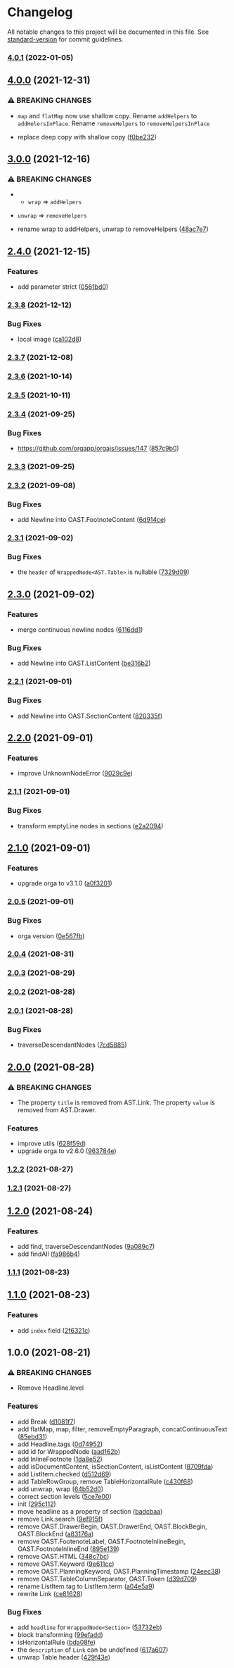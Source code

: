 # Changelog

All notable changes to this project will be documented in this file. See [standard-version](https://github.com/conventional-changelog/standard-version) for commit guidelines.

### [4.0.1](https://github.com/BlackGlory/romast/compare/v4.0.0...v4.0.1) (2022-01-05)

## [4.0.0](https://github.com/BlackGlory/romast/compare/v3.0.0...v4.0.0) (2021-12-31)


### ⚠ BREAKING CHANGES

* `map` and `flatMap` now use shallow copy.
Rename `addHelpers` to `addHelersInPlace`.
Rename `removeHelpers` to `removeHelpersInPlace`

* replace deep copy with shallow copy ([f0be232](https://github.com/BlackGlory/romast/commit/f0be2322cb6cd1ac4072b854f61811cc5181c077))

## [3.0.0](https://github.com/BlackGlory/romast/compare/v2.4.0...v3.0.0) (2021-12-16)


### ⚠ BREAKING CHANGES

* - `wrap` => `addHelpers`
- `unwrap` => `removeHelpers`

* rename wrap to addHelpers, unwrap to removeHelpers ([48ac7e7](https://github.com/BlackGlory/romast/commit/48ac7e7b1bb4754ff8865f868be1f2c7dc4dfde2))

## [2.4.0](https://github.com/BlackGlory/romast/compare/v2.3.8...v2.4.0) (2021-12-15)


### Features

* add parameter strict ([0561bd0](https://github.com/BlackGlory/romast/commit/0561bd0534551139cc13d4c16b065dfe7bc1c1d7))

### [2.3.8](https://github.com/BlackGlory/romast/compare/v2.3.7...v2.3.8) (2021-12-12)


### Bug Fixes

* local image ([ca102d8](https://github.com/BlackGlory/romast/commit/ca102d8b69d8ef5963b26c94e10c72f128870d3d))

### [2.3.7](https://github.com/BlackGlory/romast/compare/v2.3.6...v2.3.7) (2021-12-08)

### [2.3.6](https://github.com/BlackGlory/romast/compare/v2.3.5...v2.3.6) (2021-10-14)

### [2.3.5](https://github.com/BlackGlory/romast/compare/v2.3.4...v2.3.5) (2021-10-11)

### [2.3.4](https://github.com/BlackGlory/romast/compare/v2.3.3...v2.3.4) (2021-09-25)


### Bug Fixes

* https://github.com/orgapp/orgajs/issues/147 ([857c9b0](https://github.com/BlackGlory/romast/commit/857c9b0a2797fe1799243b4851813d7f37d1b00e))

### [2.3.3](https://github.com/BlackGlory/romast/compare/v2.3.2...v2.3.3) (2021-09-25)

### [2.3.2](https://github.com/BlackGlory/romast/compare/v2.3.1...v2.3.2) (2021-09-08)


### Bug Fixes

* add Newline into OAST.FootnoteContent ([6d914ce](https://github.com/BlackGlory/romast/commit/6d914ce123e8d64ddef5a2a2c1357abf0bc0f80d))

### [2.3.1](https://github.com/BlackGlory/romast/compare/v2.3.0...v2.3.1) (2021-09-02)


### Bug Fixes

* the `header` of `WrappedNode<AST.Table>` is nullable ([7329d09](https://github.com/BlackGlory/romast/commit/7329d0915d363c1adbab29fa913315c7bb095aac))

## [2.3.0](https://github.com/BlackGlory/romast/compare/v2.2.1...v2.3.0) (2021-09-02)


### Features

* merge continuous newline nodes ([6116dd1](https://github.com/BlackGlory/romast/commit/6116dd12b34a5af6c8f8928f58770019891e1fe4))


### Bug Fixes

* add Newline into OAST.ListContent ([be316b2](https://github.com/BlackGlory/romast/commit/be316b2e3e4e04ee2dfa9ce534fe36352fc4f3a2))

### [2.2.1](https://github.com/BlackGlory/romast/compare/v2.2.0...v2.2.1) (2021-09-01)


### Bug Fixes

* add Newline into OAST.SectionContent ([820335f](https://github.com/BlackGlory/romast/commit/820335f46e1eb39741f817f744f566a8c1bfef5a))

## [2.2.0](https://github.com/BlackGlory/romast/compare/v2.1.1...v2.2.0) (2021-09-01)


### Features

* improve UnknownNodeError ([9029c9e](https://github.com/BlackGlory/romast/commit/9029c9ebeb0be540d91752ea7d15710a41d72191))

### [2.1.1](https://github.com/BlackGlory/romast/compare/v2.1.0...v2.1.1) (2021-09-01)


### Bug Fixes

* transform emptyLine nodes in sections ([e2a2094](https://github.com/BlackGlory/romast/commit/e2a2094e097ae402b7cf8741d3e60b6d4537fad3))

## [2.1.0](https://github.com/BlackGlory/romast/compare/v2.0.5...v2.1.0) (2021-09-01)


### Features

* upgrade orga to v3.1.0 ([a0f3201](https://github.com/BlackGlory/romast/commit/a0f32016878630e06fe9fcd65b801fe89951d417))

### [2.0.5](https://github.com/BlackGlory/romast/compare/v2.0.4...v2.0.5) (2021-09-01)


### Bug Fixes

* orga version ([0e567fb](https://github.com/BlackGlory/romast/commit/0e567fb05f058d7759097094de7eac3231fd99fa))

### [2.0.4](https://github.com/BlackGlory/romast/compare/v2.0.3...v2.0.4) (2021-08-31)

### [2.0.3](https://github.com/BlackGlory/romast/compare/v2.0.2...v2.0.3) (2021-08-29)

### [2.0.2](https://github.com/BlackGlory/romast/compare/v2.0.1...v2.0.2) (2021-08-28)

### [2.0.1](https://github.com/BlackGlory/romast/compare/v2.0.0...v2.0.1) (2021-08-28)


### Bug Fixes

* traverseDescendantNodes ([7cd5885](https://github.com/BlackGlory/romast/commit/7cd5885c683d12e803ed11874f077f925d74169d))

## [2.0.0](https://github.com/BlackGlory/romast/compare/v1.2.2...v2.0.0) (2021-08-28)


### ⚠ BREAKING CHANGES

* The property `title` is removed from AST.Link.
The property `value` is removed from AST.Drawer.

### Features

* improve utils ([628f59d](https://github.com/BlackGlory/romast/commit/628f59d8601d69c4d1cfdd37a7fba48dddb9bbca))
* upgrade orga to v2.6.0 ([963784e](https://github.com/BlackGlory/romast/commit/963784e9e841e2cf408014bf2742fc2492f01ec1))

### [1.2.2](https://github.com/BlackGlory/romast/compare/v1.2.1...v1.2.2) (2021-08-27)

### [1.2.1](https://github.com/BlackGlory/romast/compare/v1.2.0...v1.2.1) (2021-08-27)

## [1.2.0](https://github.com/BlackGlory/romast/compare/v1.1.1...v1.2.0) (2021-08-24)


### Features

* add find, traverseDescendantNodes ([9a089c7](https://github.com/BlackGlory/romast/commit/9a089c7a98515984ba098c98d8bc71510977fa75))
* add findAll ([fa986b4](https://github.com/BlackGlory/romast/commit/fa986b4d9da2f4f7216e016a48b400175bd628d7))

### [1.1.1](https://github.com/BlackGlory/romast/compare/v1.1.0...v1.1.1) (2021-08-23)

## [1.1.0](https://github.com/BlackGlory/romast/compare/v1.0.0...v1.1.0) (2021-08-23)


### Features

* add `index` field ([2f6321c](https://github.com/BlackGlory/romast/commit/2f6321cf58d5767d98442c26e2ae9a321435d7ff))

## 1.0.0 (2021-08-21)


### ⚠ BREAKING CHANGES

* Remove Headline.level

### Features

* add Break ([d1081f7](https://github.com/BlackGlory/romast/commit/d1081f741625d1f7a66e80ecfc4d553e2c3d0ba1))
* add flatMap, map, filter, removeEmptyParagraph, concatContinuousText ([85ebd31](https://github.com/BlackGlory/romast/commit/85ebd3112199787dea353be0fbddce48d6637346))
* add Headline.tags ([0d74952](https://github.com/BlackGlory/romast/commit/0d749529c13e9f297035549c50e7e3e1946095ce))
* add id for WrappedNode ([aad162b](https://github.com/BlackGlory/romast/commit/aad162b644354acc776ff71dd03780c2a774fe91))
* add InlineFootnote ([1da8e52](https://github.com/BlackGlory/romast/commit/1da8e52aeb0fe296647eaf14f764f1a7041567cf))
* add isDocumentContent, isSectionContent, isListContent ([8709fda](https://github.com/BlackGlory/romast/commit/8709fda146bca40695e1e62eebac2d49943deec1))
* add ListItem.checked ([d512d69](https://github.com/BlackGlory/romast/commit/d512d692b268a4a7b4b6978c79f333812ab02a9c))
* add TableRowGroup, remove TableHorizontalRule ([c430f68](https://github.com/BlackGlory/romast/commit/c430f68c1116f16a241294cb11c5a5dd9e0890fc))
* add unwrap, wrap ([64b52d0](https://github.com/BlackGlory/romast/commit/64b52d0fb0e4072ae304827915358a98452af978))
* correct section levels ([5ce7e00](https://github.com/BlackGlory/romast/commit/5ce7e006518ec8ba0af78243cd8de78cd20e81df))
* init ([295c112](https://github.com/BlackGlory/romast/commit/295c112b0ab19d0770f2241bf1a2b00ef20ae834))
* move headline as a property of section ([badcbaa](https://github.com/BlackGlory/romast/commit/badcbaaff36f612c1dee7bb1ae1ac6b355d0096a))
* remove Link.search ([9ef915f](https://github.com/BlackGlory/romast/commit/9ef915f19d4970c7787e02364eef7d1ddb8521c4))
* remove OAST.DrawerBegin, OAST.DrawerEnd, OAST.BlockBegin, OAST.BlockEnd ([a83176a](https://github.com/BlackGlory/romast/commit/a83176a66205e7290852d9517811fb9f130ebaf5))
* remove OAST.FootenoteLabel, OAST.FootnoteInlineBegin, OAST.FootnoteInlineEnd ([895e139](https://github.com/BlackGlory/romast/commit/895e139e7d658d2db40da37d0d658d102f6785e5))
* remove OAST.HTML ([348c7bc](https://github.com/BlackGlory/romast/commit/348c7bcbd9aa9ef47be5e33e0c4b35cbc723b77a))
* remove OAST.Keyword ([9e611cc](https://github.com/BlackGlory/romast/commit/9e611ccb7c3bf3eb07e530a4dc741275ed3903be))
* remove OAST.PlanningKeyword, OAST.PlanningTimestamp ([24eec38](https://github.com/BlackGlory/romast/commit/24eec386b1555ac6bc5dda9166376d6775cf58a3))
* remove OAST.TableColumnSeparator, OAST.Token ([d39d709](https://github.com/BlackGlory/romast/commit/d39d709d1ea7cfa24bf6a4ce2df53e6ea6d4dbc9))
* rename ListItem.tag to ListItem.term ([a04e5a9](https://github.com/BlackGlory/romast/commit/a04e5a9121bb85d5d5a84ea9769da1e4199a7e32))
* rewrite Link ([ce81628](https://github.com/BlackGlory/romast/commit/ce8162823344b04c6982559d1cbd289ca7a00ca0))


### Bug Fixes

* add `headline` for `WrappedNode<Section>` ([53732eb](https://github.com/BlackGlory/romast/commit/53732eb540ffeeafda53215f296c1bdf6e398e78))
* block transforming ([99efadd](https://github.com/BlackGlory/romast/commit/99efaddda45709860ac9c9dd83aefaffae529087))
* isHorizontalRule ([bda08fe](https://github.com/BlackGlory/romast/commit/bda08fe0d4a085c02f9cd7be10269f9376f8d342))
* the `description` of `Link` can be undefined ([617a607](https://github.com/BlackGlory/romast/commit/617a607f7e1076e9e5be311f89f072dcc8a5ea5b))
* unwrap Table.header ([429f43e](https://github.com/BlackGlory/romast/commit/429f43ea78b5256934f154f7b98e429a6ad3b8e7))
